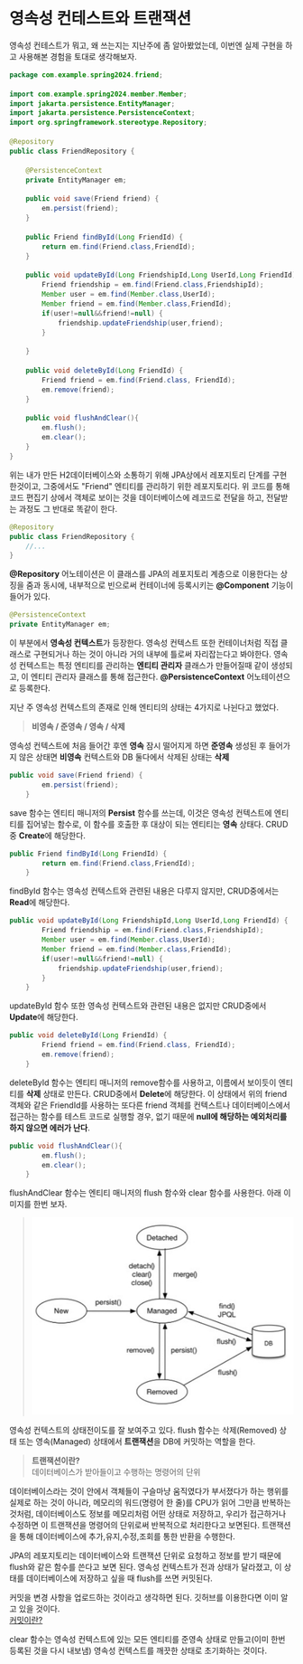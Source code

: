 # 영속성 컨테스트와 트랜잭션
영속성 컨테스트가 뭐고, 왜 쓰는지는 지난주에 좀 알아봤었는데, 이번엔 실제 구현을 하고 사용해본 경험을 토대로 생각해보자.
```java
package com.example.spring2024.friend;

import com.example.spring2024.member.Member;
import jakarta.persistence.EntityManager;
import jakarta.persistence.PersistenceContext;
import org.springframework.stereotype.Repository;

@Repository
public class FriendRepository {

    @PersistenceContext
    private EntityManager em;

    public void save(Friend friend) {
        em.persist(friend);
    }

    public Friend findById(Long FriendId) {
        return em.find(Friend.class,FriendId);
    }

    public void updateById(Long FriendshipId,Long UserId,Long FriendId) {
        Friend friendship = em.find(Friend.class,FriendshipId);
        Member user = em.find(Member.class,UserId);
        Member friend = em.find(Member.class,FriendId);
        if(user!=null&&friend!=null) {
            friendship.updateFriendship(user,friend);
        }

    }

    public void deleteById(Long FriendId) {
        Friend friend = em.find(Friend.class, FriendId);
        em.remove(friend);
    }

    public void flushAndClear(){
        em.flush();
        em.clear();
    }
}
```
위는 내가 만든 H2데이터베이스와 소통하기 위해 JPA상에서 레포지토리 단계를 구현한것이고, 그중에서도 "Friend" 엔티티를 관리하기 위한 레포지토리다. 위 코드를 통해 코드 편집기 상에서 객체로 보이는 것을 데이터베이스에 레코드로 전달을 하고, 전달받는 과정도 그 반대로 똑같이 한다.
```java
@Repository
public class FriendRepository {
    //...
}
```
**@Repository** 어노테이션은 이 클래스를 JPA의 레포지토리 계층으로 이용한다는 상징을 줌과 동시에, 내부적으로 빈으로써 컨테이너에 등록시키는 **@Component** 기능이 들어가 있다.
```java
@PersistenceContext
private EntityManager em;
```
이 부분에서 **영속성 컨텍스트**가 등장한다. 영속성 컨텍스트 또한 컨테이너처럼 직접 클래스로 구현되거나 하는 것이 아니라 거의 내부에 틀로써 자리잡는다고 봐야한다. 영속성 컨텍스트는 특정 엔티티를 관리하는 **엔티티 관리자** 클래스가 만들어질때 같이 생성되고, 이 엔티티 관리자 클래스를 통해 접근한다. **@PersistenceContext** 어노테이션으로 등록한다.

지난 주 영속성 컨텍스트의 존재로 인해 엔티티의 상태는 4가지로 나뉜다고 했었다.
> **비영속 / 준영속 / 영속 / 삭제**

영속성 컨텍스트에 처음 들어간 후엔 **영속**
잠시 떨어지게 하면 **준영속**
생성된 후 들어가지 않은 상태면 **비영속**
컨텍스트와 DB 둘다에서 삭제된 상태는 **삭제**
```java
public void save(Friend friend) {
        em.persist(friend);
    }
```
save 함수는 엔티티 매니저의 **Persist** 함수를 쓰는데, 이것은 영속성 컨텍스트에 엔티티를 집어넣는 함수로, 이 함수를 호출한 후 대상이 되는 엔티티는 **영속** 상태다. CRUD중 **Create**에 해당한다.
```java
public Friend findById(Long FriendId) {
        return em.find(Friend.class,FriendId);
    }
```
findById 함수는 영속성 컨텍스트와 관련된 내용은 다루지 않지만, CRUD중에서는 **Read**에 해당한다.
```java
public void updateById(Long FriendshipId,Long UserId,Long FriendId) {
        Friend friendship = em.find(Friend.class,FriendshipId);
        Member user = em.find(Member.class,UserId);
        Member friend = em.find(Member.class,FriendId);
        if(user!=null&&friend!=null) {
            friendship.updateFriendship(user,friend);
        }
    }
```
updateById 함수 또한 영속성 컨텍스트와 관련된 내용은 없지만 CRUD중에서 **Update**에 해당한다.
```java
public void deleteById(Long FriendId) {
        Friend friend = em.find(Friend.class, FriendId);
        em.remove(friend);
    }
```
deleteById 함수는 엔티티 매니저의 remove함수를 사용하고, 이름에서 보이듯이 엔티티를 **삭제** 상태로 만든다. CRUD중에서 **Delete**에 해당한다. 이 상태에서 위의 friend 객체와 같은 FriendId를 사용하는 또다른 friend 객체를 컨텍스트나 데이터베이스에서 접근하는 함수를 테스트 코드로 실행할 경우, 없기 때문에 **null에 해당하는 예외처리를 하지 않으면 에러가 난다**.
```java
public void flushAndClear(){
        em.flush();
        em.clear();
    }
```
flushAndClear 함수는 엔티티 매니저의 flush 함수와 clear 함수를 사용한다.
아래 이미지를 한번 보자.
>![alt text](image.png)

영속성 컨텍스트의 상태전이도를 잘 보여주고 있다.
flush 함수는 삭제(Removed) 상태 또는 영속(Managed) 상태에서 **트랜잭션**을 DB에 커밋하는 역할을 한다.
> **트랜잭션이란?**</br>
> 데이터베이스가 받아들이고 수행하는 명령어의 단위

데이터베이스라는 것이 안에서 객체들이 구슬마냥 움직였다가 부서졌다가 하는 행위를 실제로 하는 것이 아니라, 메모리의 워드(명령어 한 줄)를 CPU가 읽어 그만큼 반복하는 것처럼, 데이터베이스도 정보를 메모리처럼 어떤 상태로 저장하고, 우리가 접근하거나 수정하면 이 트랜잭션을 명령어의 단위로써 반복적으로 처리한다고 보면된다. 트랜잭션을 통해 데이터베이스에 추가,유지,수정,조회를 통한 반환을 수행한다.

JPA의 레포지토리는 데이터베이스와 트랜잭션 단위로 요청하고 정보를 받기 때문에 flush와 같은 함수를 쓴다고 보면 된다. 영속성 컨텍스트가 전과 상태가 달라졌고, 이 상태를 데이터베이스에 저장하고 싶을 때 flush를 쓰면 커밋된다.

커밋을 변경 사항을 업로드하는 것이라고 생각하면 된다. 깃허브를 이용한다면 이미 알고 있을 것이다.</br>
[커밋이란?](https://hoohaha.tistory.com/105)

clear 함수는 영속성 컨텍스트에 있는 모든 엔티티를 준영속 상태로 만들고(이미 한번 등록된 것을 다시 내보냄) 영속성 컨텍스트를 깨끗한 상태로 초기화하는 것이다.